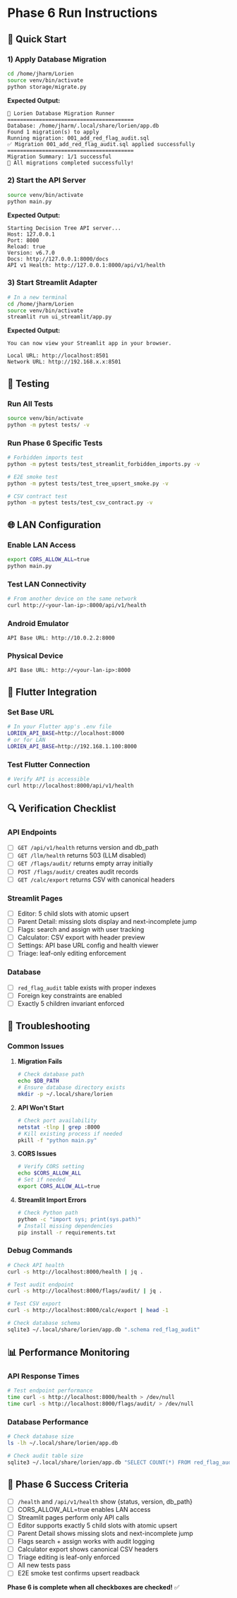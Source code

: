 # Phase 6 Run Instructions

## 🚀 Quick Start

### 1) Apply Database Migration
```bash
cd /home/jharm/Lorien
source venv/bin/activate
python storage/migrate.py
```

**Expected Output:**
```
🔄 Lorien Database Migration Runner
========================================
Database: /home/jharm/.local/share/lorien/app.db
Found 1 migration(s) to apply
Running migration: 001_add_red_flag_audit.sql
✅ Migration 001_add_red_flag_audit.sql applied successfully
========================================
Migration Summary: 1/1 successful
🎉 All migrations completed successfully!
```

### 2) Start the API Server
```bash
source venv/bin/activate
python main.py
```

**Expected Output:**
```
Starting Decision Tree API server...
Host: 127.0.0.1
Port: 8000
Reload: true
Version: v6.7.0
Docs: http://127.0.0.1:8000/docs
API v1 Health: http://127.0.0.1:8000/api/v1/health
```

### 3) Start Streamlit Adapter
```bash
# In a new terminal
cd /home/jharm/Lorien
source venv/bin/activate
streamlit run ui_streamlit/app.py
```

**Expected Output:**
```
You can now view your Streamlit app in your browser.

Local URL: http://localhost:8501
Network URL: http://192.168.x.x:8501
```

## 🧪 Testing

### Run All Tests
```bash
source venv/bin/activate
python -m pytest tests/ -v
```

### Run Phase 6 Specific Tests
```bash
# Forbidden imports test
python -m pytest tests/test_streamlit_forbidden_imports.py -v

# E2E smoke test
python -m pytest tests/test_tree_upsert_smoke.py -v

# CSV contract test
python -m pytest tests/test_csv_contract.py -v
```

## 🌐 LAN Configuration

### Enable LAN Access
```bash
export CORS_ALLOW_ALL=true
python main.py
```

### Test LAN Connectivity
```bash
# From another device on the same network
curl http://<your-lan-ip>:8000/api/v1/health
```

### Android Emulator
```
API Base URL: http://10.0.2.2:8000
```

### Physical Device
```
API Base URL: http://<your-lan-ip>:8000
```

## 📱 Flutter Integration

### Set Base URL
```bash
# In your Flutter app's .env file
LORIEN_API_BASE=http://localhost:8000
# or for LAN
LORIEN_API_BASE=http://192.168.1.100:8000
```

### Test Flutter Connection
```bash
# Verify API is accessible
curl http://localhost:8000/api/v1/health
```

## 🔍 Verification Checklist

### API Endpoints
- [ ] `GET /api/v1/health` returns version and db_path
- [ ] `GET /llm/health` returns 503 (LLM disabled)
- [ ] `GET /flags/audit/` returns empty array initially
- [ ] `POST /flags/audit/` creates audit records
- [ ] `GET /calc/export` returns CSV with canonical headers

### Streamlit Pages
- [ ] Editor: 5 child slots with atomic upsert
- [ ] Parent Detail: missing slots display and next-incomplete jump
- [ ] Flags: search and assign with user tracking
- [ ] Calculator: CSV export with header preview
- [ ] Settings: API base URL config and health viewer
- [ ] Triage: leaf-only editing enforcement

### Database
- [ ] `red_flag_audit` table exists with proper indexes
- [ ] Foreign key constraints are enabled
- [ ] Exactly 5 children invariant enforced

## 🚨 Troubleshooting

### Common Issues

1. **Migration Fails**
   ```bash
   # Check database path
   echo $DB_PATH
   # Ensure database directory exists
   mkdir -p ~/.local/share/lorien
   ```

2. **API Won't Start**
   ```bash
   # Check port availability
   netstat -tlnp | grep :8000
   # Kill existing process if needed
   pkill -f "python main.py"
   ```

3. **CORS Issues**
   ```bash
   # Verify CORS setting
   echo $CORS_ALLOW_ALL
   # Set if needed
   export CORS_ALLOW_ALL=true
   ```

4. **Streamlit Import Errors**
   ```bash
   # Check Python path
   python -c "import sys; print(sys.path)"
   # Install missing dependencies
   pip install -r requirements.txt
   ```

### Debug Commands

```bash
# Check API health
curl -s http://localhost:8000/health | jq .

# Test audit endpoint
curl -s http://localhost:8000/flags/audit/ | jq .

# Test CSV export
curl -s http://localhost:8000/calc/export | head -1

# Check database schema
sqlite3 ~/.local/share/lorien/app.db ".schema red_flag_audit"
```

## 📊 Performance Monitoring

### API Response Times
```bash
# Test endpoint performance
time curl -s http://localhost:8000/health > /dev/null
time curl -s http://localhost:8000/flags/audit/ > /dev/null
```

### Database Performance
```bash
# Check database size
ls -lh ~/.local/share/lorien/app.db

# Check audit table size
sqlite3 ~/.local/share/lorien/app.db "SELECT COUNT(*) FROM red_flag_audit;"
```

## 🎯 Phase 6 Success Criteria

- [ ] `/health` and `/api/v1/health` show {status, version, db_path}
- [ ] CORS_ALLOW_ALL=true enables LAN access
- [ ] Streamlit pages perform only API calls
- [ ] Editor supports exactly 5 child slots with atomic upsert
- [ ] Parent Detail shows missing slots and next-incomplete jump
- [ ] Flags search + assign works with audit logging
- [ ] Calculator export shows canonical CSV headers
- [ ] Triage editing is leaf-only enforced
- [ ] All new tests pass
- [ ] E2E smoke test confirms upsert readback

**Phase 6 is complete when all checkboxes are checked!** ✅
